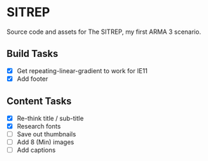 # SITREP

Source code and assets for The SITREP, my first ARMA 3 scenario.

## Build Tasks

- [X] Get repeating-linear-gradient to work for IE11
- [X] Add footer

## Content Tasks

- [X] Re-think title / sub-title
- [X] Research fonts
- [ ] Save out thumbnails
- [ ] Add 8 (Min) images
- [ ] Add captions
